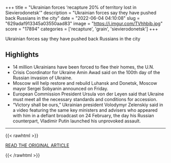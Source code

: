+++
title = "Ukrainian forces ‘recapture 20% of territory lost in Sievierodonetsk’"
description = "Ukrainian forces say they have pushed back Russians in the city"
date = "2022-06-04 04:10:08"
slug = "629adaf913345a03550aad83"
image = "https://i.imgur.com/TVhhbib.jpg"
score = "17894"
categories = ['recapture', 'grain', 'sievierodonetsk']
+++

Ukrainian forces say they have pushed back Russians in the city

## Highlights

- 14 million Ukrainians have been forced to flee their homes, the U.N.
- Crisis Coordinator for Ukraine Amin Awad said on the 100th day of the Russian invasion of Ukraine.
- Moscow will help restore and rebuild Luhansk and Donetsk, Moscow mayor Sergei Sobyanin announced on Friday.
- European Commission President Ursula von der Leyen said that Ukraine must meet all the necessary standards and conditions for accession.
- “Victory shall be ours,” Ukrainian president Volodymyr Zelenskiy said in a video featuring the same key ministers and advisers who appeared with him in a defiant broadcast on 24 February, the day his Russian counterpart, Vladimir Putin launched his unprovoked assault.

---

{{< rawhtml >}}
  <p class="article-category">
    <a target="_blank" href="https://www.theguardian.com/world/live/2022/jun/03/russia-ukraine-war-latest-moscow-now-controls-a-fifth-of-ukrainian-territory-zelenskiy-live?CMP=Share_AndroidApp_Other">READ THE ORIGINAL ARTICLE</a>
  </p>
{{< /rawhtml >}}
